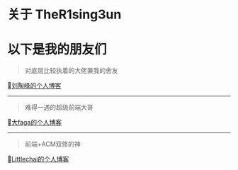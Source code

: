 # 关于 TheR1sing3un


# 以下是我的朋友们

> 对底层比较执着的大佬兼我的舍友

🐧[刘陶峰的个人博客](https://taofengliu.github.io/ "快去看他的高质量文章!")

---

> 难得一遇的超级前端大哥

🍅[大faga的个人博客](https://faga1.xyz/ "来看faga哥写bug")

---

> 前端+ACM双修的神

🔮[Littlechai的个人博客](https://lxy-littlechai.github.io/ "每日一膜lxy")


